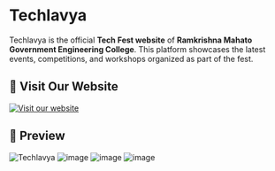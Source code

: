 # Techlavya

Techlavya is the official **Tech Fest website** of **Ramkrishna Mahato Government Engineering College**. This platform showcases the latest events, competitions, and workshops organized as part of the fest.

## 🚀 Visit Our Website

[![Visit our website](https://vercel.com/button)](https://techlavya.vercel.app/)

## 🎨 Preview

![Techlavya](https://res.cloudinary.com/doyngc4te/image/upload/v1741849211/landing-page-techlavya_getetd.png)
![image](https://github.com/user-attachments/assets/6df429ca-43b8-4b3f-97c1-1752e247855e)
![image](https://github.com/user-attachments/assets/3fd8a6cc-1ded-4dd6-8eb4-4be0cbcee3b0)
![image](https://github.com/user-attachments/assets/e7b6f7a6-e1b6-4e4e-b881-728f57c29914)
